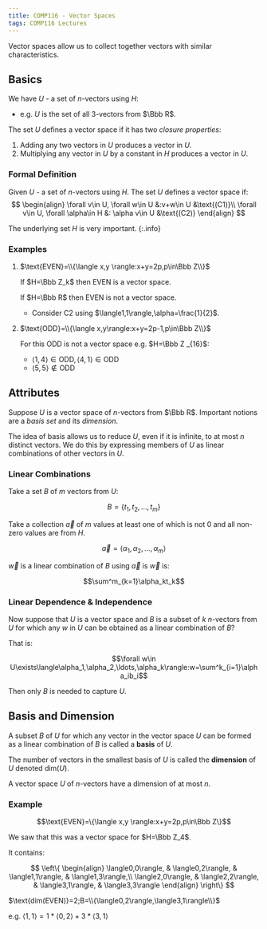```yaml
---
title: COMP116 - Vector Spaces
tags: COMP116 Lectures
---
```


Vector spaces allow us to collect together vectors with similar characteristics.

## Basics

We have $U$ - a set of $n$-vectors using $H$:

* e.g. $U$ is the set of all 3-vectors from $\Bbb R$.

The set $U$ defines a vector space if it has two *closure properties*:

1. Adding any two vectors in $U$ produces a vector in $U$.
1. Multiplying any vector in $U$ by a constant in $H$ produces a vector in $U$.

### Formal Definition

Given $U$ - a set of $n$-vectors using $H$. The set $U$ defines a vector space if:
$$
\begin{align}
\forall v\in U, \forall w\in U &:v+w\in U &\text{(C1)}\\
\forall v\in U, \forall \alpha\in H &: \alpha v\in U &\text{(C2)}
\end{align}
$$

The underlying set $H$ is very important.
{:.info}

### Examples

1. $\text{EVEN}=\\{\langle x,y \rangle:x+y=2p,p\in\Bbb Z\\}$

	If $H=\Bbb Z_k$ then $\text{EVEN}$ is a vector space.
	
	If $H=\Bbb R$ then $\text{EVEN}$ is not a vector space.
	
	* Consider C2 using $\langle1,1\rangle,\alpha=\frac{1}{2}$.
	
2. $\text{ODD}=\\{\langle x,y\rangle:x+y=2p-1,p\in\Bbb Z\\}$

	For this $\text{ODD}$ is not a vector space e.g. $H=\Bbb Z _{16}$:

	* $\langle1,4\rangle\in\text{ODD},\langle4,1\rangle\in\text{ODD}$
	* $\langle5,5\rangle\notin\text{ODD}$

## Attributes

Suppose $U$ is a vector space of $n$-vectors from $\Bbb R$. Important notions are a *basis set* and its *dimension*.

The idea of basis allows us to reduce $U$, even if it is infinite, to at most $n$ distinct vectors. We do this by expressing members of $U$ as linear combinations of other vectors in $U$.

### Linear Combinations

Take a set $B$ of $m$ vectors from $U$:

$$B=\{t_1,t_2,\ldots,t_m\}$$

Take a collection $\vec a$ of $m$ values at least one of which is not 0 and all non-zero values are from $H$.

$$\vec a=\langle\alpha_1,\alpha_2,\ldots,\alpha_m\rangle$$

$\vec w$ is a linear combination of $B$ using $\vec a$ is $\vec w$ is:

$$\sum^m_{k=1}\alpha_kt_k$$

### Linear Dependence & Independence

Now suppose that $U$ is a vector space and $B$ is a subset of $k$ $n$-vectors from $U$ for which any $w$ in $U$ can be obtained as a linear combination of $B$?

That is:

$$\forall w\in U\exists\langle\alpha_1,\alpha_2,\ldots,\alpha_k\rangle:w=\sum^k_{i=1}\alpha_ib_i$$

Then only $B$ is needed to capture $U$.

## Basis and Dimension

A subset $B$ of $U$ for which any vector in the vector space $U$ can be formed as a linear combination of $B$ is called a **basis** of $U$.

The number of vectors in the smallest basis of $U$ is called the **dimension** of $U$ denoted $\text{dim}(U)$.

A vector space $U$ of $n$-vectors have a dimension of at most $n$.

### Example

$$\text{EVEN}=\{\langle x,y \rangle:x+y=2p,p\in\Bbb Z\}$$

We saw that this was a vector space for $H=\Bbb Z_4$.

It contains:

$$
\left\{
\begin{align}
\langle0,0\rangle, & \langle0,2\rangle, & \langle1,1\rangle, & \langle1,3\rangle,\\
\langle2,0\rangle, & \langle2,2\rangle, & \langle3,1\rangle, & \langle3,3\rangle
\end{align}
\right\}
$$

$\text{dim(EVEN)}=2;B=\\{\langle0,2\rangle,\langle3,1\rangle\\}$

e.g. $\langle1,1\rangle=1 * \langle0,2\rangle+3 * \langle3,1\rangle$
